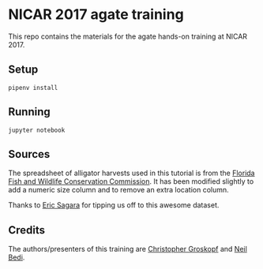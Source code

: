 # NICAR 2017 agate training

This repo contains the materials for the agate hands-on training at NICAR 2017.

## Setup

```
pipenv install
```

## Running

```
jupyter notebook
```

## Sources

The spreadsheet of alligator harvests used in this tutorial is from the [Florida Fish and Wildlife Conservation Commission](http://myfwc.com/wildlifehabitats/managed/alligator/harvest/data-export/). It has been modified slightly to add a numeric size column and to remove an extra location column.

Thanks to [Eric Sagara](https://twitter.com/esagara) for tipping us off to this awesome dataset.

## Credits

The authors/presenters of this training are [Christopher Groskopf](https://twitter.com/onyxfish) and [Neil Bedi](https://twitter.com/_neilbedi).
